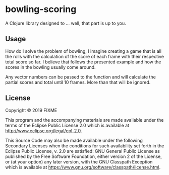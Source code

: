 # bowling-scoring

A Clojure library designed to ... well, that part is up to you.

## Usage

How do I solve the problem of bowling, I imagine creating a game that is all the rolls with the calculation of the score of each frame with their respective total score so far. I believe that follows the presented example and how the scores in the bowling usually come around.

Any vector numbers can be passed to the function and will calculate the partial scores and total until 10 frames. More than that will be ignored.

## License

Copyright © 2019 FIXME

This program and the accompanying materials are made available under the
terms of the Eclipse Public License 2.0 which is available at
http://www.eclipse.org/legal/epl-2.0.

This Source Code may also be made available under the following Secondary
Licenses when the conditions for such availability set forth in the Eclipse
Public License, v. 2.0 are satisfied: GNU General Public License as published by
the Free Software Foundation, either version 2 of the License, or (at your
option) any later version, with the GNU Classpath Exception which is available
at https://www.gnu.org/software/classpath/license.html.
